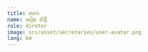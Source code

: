 ```yaml
---
title: លោក 
name: សៀង សិទ្ធី
role: diretor
image: src/asset/secretaries/user-avatar.png
lang: km
---
```

